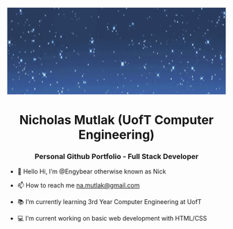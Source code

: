 <!---
Engybear/Engybear is a ✨ special ✨ repository because its `README.md` (this file) appears on your GitHub profile.
You can click the Preview link to take a look at your changes.
--->

<!--- Banner --->

<!--[[(https://github.com/Engybear/Engybear/blob/main/starry_night.gif) | width = 1000px]-->
<p align="center">
  <img src="https://github.com/Engybear/Engybear/blob/main/starry_night_update.gif" width="1000" height="200">
</p>
  
<!--- HEADER --->
<h1 align="center">Nicholas Mutlak (UofT Computer Engineering)</h1>
<h3 align="center">Personal Github Portfolio - Full Stack Developer</h3>

<!--- main info --->
- 👋 Hello Hi, I’m @Engybear otherwise known as Nick

- 📫 How to reach me [na.mutlak@gmail.com](na.mutlak@gmail.com)

- 📚 I’m currently learning 3rd Year Computer Engineering at UofT

- 💻 I’m current working on basic web development with HTML/CSS



  

